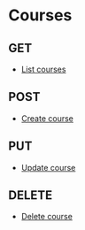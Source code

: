 # Courses

## GET

* [List courses](list.md)

## POST

* [Create course](create.md)

## PUT

* [Update course](update.md)

## DELETE

* [Delete course](delete.md)
